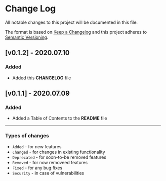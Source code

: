# Change Log
All notable changes to this project will be documented in this file.

The format is based on [Keep a Changelog](https://keepachangelog.com/)
and this project adheres to [Semantic Versioning](https://semver.org/).

## [v0.1.2] - 2020.07.10
### Added
- Added this **CHANGELOG** file

## [v0.1.1] - 2020.07.09
### Added
- Added a Table of Contents to the **README** file

*****

### Types of changes
- `Added` - for new features
- `Changed` - for changes in existing functionality
- `Deprecated` - for soon-to-be removed features
- `Removed` - for now removeed features
- `Fixed` - for any bug fixes
- `Security` - in case of vulnerabilities
